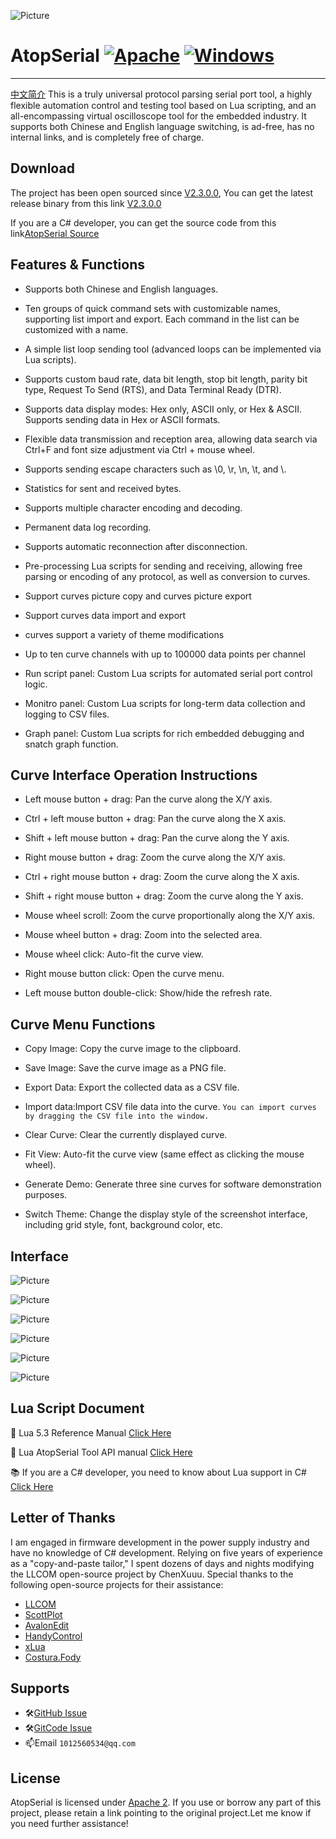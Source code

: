 
![Picture](image/AtopSerial2.png)

# AtopSerial [![Apache](https://img.shields.io/static/v1.svg?label=license&message=Apache+2&color=blue)](https://github.com/mt6595/AtopSerial/blob/main/LICENSE) [![Windows](https://img.shields.io/badge/Windows-passing-brightgreen)](https://github.com/mt6595/AtopSerial/blob/main/LICENSE)
***

[中文简介](https://github.com/mt6595/AtopSerial/blob/main/README_ZH.md)
This is a truly universal protocol parsing serial port tool, a highly flexible automation control and testing tool based on Lua scripting, and an all-encompassing virtual oscilloscope tool for the embedded industry. It supports both Chinese and English language switching, is ad-free, has no internal links, and is completely free of charge.

## Download
The project has been open sourced since [V2.3.0.0](https://github.com/mt6595/AtopSerial/releases/tag/V2.3.0.0), You can get the latest release binary from this link [V2.3.0.0](https://github.com/mt6595/AtopSerial/releases/tag/V2.3.0.0)

If you are a C# developer, you can get the source code from this link[AtopSerial Source](https://codeload.github.com/mt6595/AtopSerial/zip/refs/heads/main)

## Features & Functions
- Supports both Chinese and English languages.

- Ten groups of quick command sets with customizable names, supporting list import and export. Each command in the list can be customized with a name.

- A simple list loop sending tool (advanced loops can be implemented via Lua scripts).

- Supports custom baud rate, data bit length, stop bit length, parity bit type, Request To Send (RTS), and Data Terminal Ready (DTR).

- Supports data display modes: Hex only, ASCII only, or Hex & ASCII. Supports sending data in Hex or ASCII formats.

- Flexible data transmission and reception area, allowing data search via Ctrl+F and font size adjustment via Ctrl + mouse wheel.

- Supports sending escape characters such as \0, \r, \n, \t, and \\.

- Statistics for sent and received bytes.

- Supports multiple character encoding and decoding.

- Permanent data log recording.

- Supports automatic reconnection after disconnection.

- Pre-processing Lua scripts for sending and receiving, allowing free parsing or encoding of any protocol, as well as conversion to curves.

- Support curves picture copy and curves picture export

- Support curves data import and export

- curves support a variety of theme modifications

- Up to ten curve channels with up to 100000 data points per channel

- Run script panel: Custom Lua scripts for automated serial port control logic.

- Monitro panel: Custom Lua scripts for long-term data collection and logging to CSV files.

- Graph panel: Custom Lua scripts for rich embedded debugging and snatch graph  function.

## Curve Interface Operation Instructions
- Left mouse button + drag: Pan the curve along the X/Y axis.

- Ctrl + left mouse button + drag: Pan the curve along the X axis.

- Shift + left mouse button + drag: Pan the curve along the Y axis.

- Right mouse button + drag: Zoom the curve along the X/Y axis.

- Ctrl + right mouse button + drag: Zoom the curve along the X axis.

- Shift + right mouse button + drag: Zoom the curve along the Y axis.

- Mouse wheel scroll: Zoom the curve proportionally along the X/Y axis.

- Mouse wheel button + drag: Zoom into the selected area.

- Mouse wheel click: Auto-fit the curve view.

- Right mouse button click: Open the curve menu.

- Left mouse button double-click: Show/hide the refresh rate.

## Curve Menu Functions
- Copy Image: Copy the curve image to the clipboard.

- Save Image: Save the curve image as a PNG file.

- Export Data: Export the collected data as a CSV file.

- Import data:Import CSV file data into the curve.
`You can import curves by dragging the CSV file into the window.`

- Clear Curve: Clear the currently displayed curve.

- Fit View: Auto-fit the curve view (same effect as clicking the mouse wheel).

- Generate Demo: Generate three sine curves for software demonstration purposes.

- Switch Theme: Change the display style of the screenshot interface, including grid style, font, background color, etc.

## Interface
![Picture](image/picture1.png)

![Picture](image/picture2.png)

![Picture](image/picture3.png)

![Picture](image/picture4.png)

![Picture](image/picture5.png)

![Picture](image/picture6.png)

## Lua Script Document
📔 Lua 5.3 Reference Manual [Click Here](https://www.lua.org/manual/5.3/)

📖 Lua AtopSerial Tool API manual [Click Here](https://github.com/mt6595/AtopSerial/blob/main/LuaApi.md)

📚 If you are a C# developer, you need to know about Lua support in C# [Click Here](https://github.com/Tencent/xLua)

## Letter of Thanks
I am engaged in firmware development in the power supply industry and have no knowledge of C# development. Relying on five years of experience as a "copy-and-paste tailor," I spent dozens of days and nights modifying the LLCOM open-source project by ChenXuuu. Special thanks to the following open-source projects for their assistance:
- [LLCOM](https://github.com/chenxuuu/llcom)
- [ScottPlot](https://github.com/ScottPlot/ScottPlot)
- [AvalonEdit](https://github.com/icsharpcode/AvalonEdit)
- [HandyControl](https://github.com/HandyOrg/HandyControl)
- [xLua](https://github.com/Tencent/xLua)
- [Costura.Fody](https://github.com/Fody/Costura)

## Supports
- 🛠️[GitHub Issue](https://github.com/mt6595/AtopSerial/issues)
- 🛠️[GitCode Issue](https://gitcode.com/mt6595/AtopSerial/issues)
- 📫Email `1012560534@qq.com`

## License
AtopSerial is licensed under [Apache 2](https://github.com/mt6595/AtopSerial/blob/main/LICENSE). If you use or borrow any part of this project, please retain a link pointing to the original project.Let me know if you need further assistance!